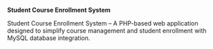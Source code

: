 **Student Course Enrollment System**

Student Course Enrollment System – A PHP-based web application designed to simplify course management and student enrollment with MySQL database integration.

